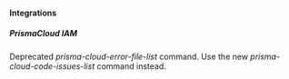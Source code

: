 
#### Integrations

##### PrismaCloud IAM

Deprecated *prisma-cloud-error-file-list* command. Use the new *prisma-cloud-code-issues-list* command instead.
